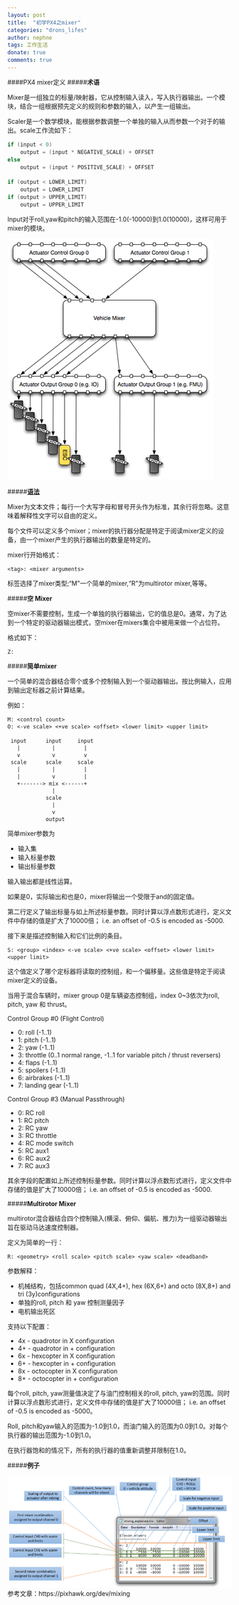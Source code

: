 ```yaml
---
layout: post
title:  "初学PX4之mixer"
categories: "drons_lifes"
author: nephne
tags: 工作生活
donate: true
comments: true
---
```

####PX4 mixer定义
#####**术语**

Mixer是一组独立的标量/映射器，它从控制输入读入，写入执行器输出。一个模块，结合一组根据预先定义的规则和参数的输入，以产生一组输出。    

Scaler是一个数学模块，能根据参数调整一个单独的输入从而参数一个对于的输出。scale工作流如下：

```c
if (input < 0)
    output = (input * NEGATIVE_SCALE) + OFFSET
else
    output = (input * POSITIVE_SCALE) + OFFSET

if (output < LOWER_LIMIT)
    output = LOWER_LIMIT
if (output > UPPER_LIMIT)
    output = UPPER_LIMIT
```

Input对于roll,yaw和pitch的输入范围在-1.0(-10000)到1.0(10000)，这样可用于mixer的模块。

<!--more-->
<img src="/images/mixer.png" style="max-width:100%;"/>

#####**[语法](https://github.com/PX4/Firmware/blob/master/ROMFS/px4fmu_common/mixers/README.md)**

Mixer为文本文件；每行一个大写字母和冒号开头作为标准，其余行将忽略。这意味着解释性文字可以自由的定义。    

每个文件可以定义多个mixer；mixer的执行器分配是特定于阅读mixer定义的设备，由一个mixer产生的执行器输出的数量是特定的。   

mixer行开始格式：

	<tag>: <mixer arguments>

标签选择了mixer类型;“M”一个简单的mixer,“R”为multirotor mixer,等等。

#####**空 Mixer**

空mixer不需要控制，生成一个单独的执行器输出，它的值总是0。通常，为了达到一个特定的驱动器输出模式，空mixer在mixers集合中被用来做一个占位符。

格式如下：

	Z:

#####**简单mixer**

一个简单的混合器结合零个或多个控制输入到一个驱动器输出。按比例输入，应用到输出定标器之前计算结果。   

<!--more-->
例如：

	M: <control count>
	O: <-ve scale> <+ve scale> <offset> <lower limit> <upper limit>

	 input      input     input
	   |          |         |
	   v          v         v
	 scale      scale     scale
	   |          |         |
	   |          v         |
	   +-------> mix <------+
	              |
	            scale
	              |
	              v
	            output

简单mixer参数为 

- 输入集
- 输入标量参数
- 输出标量参数   

输入输出都是线性运算。

如果是0，实际输出和也是0，mixer将输出一个受限于and的固定值。   

第二行定义了输出标量与如上所述标量参数。同时计算以浮点数形式进行，定义文件中存储的值是扩大了10000倍； i.e. an offset of -0.5 is encoded as -5000.   

接下来是描述控制输入和它们比例的条目。

	S: <group> <index> <-ve scale> <+ve scale> <offset> <lower limit> <upper limit>

这个值定义了哪个定标器将读取的控制组，和一个偏移量。这些值是特定于阅读mixer定义的设备。   

当用于混合车辆时，mixer group 0是车辆姿态控制组，index 0~3依次为roll, pitch, yaw 和 thrust。      

Control Group #0 (Flight Control)

- 0: roll (-1..1)
- 1: pitch (-1..1)
- 2: yaw (-1..1)
- 3: throttle (0..1 normal range, -1..1 for variable pitch / thrust reversers)
- 4: flaps (-1..1)
- 5: spoilers (-1..1)
- 6: airbrakes (-1..1)
- 7: landing gear (-1..1)

Control Group #3 (Manual Passthrough)

- 0: RC roll
- 1: RC pitch
- 2: RC yaw
- 3: RC throttle
- 4: RC mode switch
- 5: RC aux1
- 6: RC aux2
- 7: RC aux3

其余字段的配置如上所述控制标量参数。同时计算以浮点数形式进行，定义文件中存储的值是扩大了10000倍； i.e. an offset of -0.5 is encoded as -5000.      

#####**Multirotor Mixer**

multirotor混合器结合四个控制输入(横滚、俯仰、偏航、推力)为一组驱动器输出旨在驱动马达速度控制器。   

定义为简单的一行：

	R: <geometry> <roll scale> <pitch scale> <yaw scale> <deadband>

参数解释：

- 机械结构，包括common quad (4X,4+), hex (6X,6+) and octo (8X,8+) and tri (3y)configurations
- 单独的roll, pitch 和 yaw 控制测量因子
- 电机输出死区

支持以下配置：

- 4x - quadrotor in X configuration
- 4+ - quadrotor in + configuration
- 6x - hexcopter in X configuration
- 6+ - hexcopter in + configuration
- 8x - octocopter in X configuration
- 8+ - octocopter in + configuration

每个roll, pitch, yaw测量值决定了与油门控制相关的roll, pitch, yaw的范围。同时计算以浮点数形式进行，定义文件中存储的值是扩大了10000倍； i.e. an offset of -0.5 is encoded as -5000。    

Roll, pitch和yaw输入的范围为-1.0到1.0，而油门输入的范围为0.0到1.0。对每个执行器的输出范围为-1.0到1.0。   

在执行器饱和的情况下，所有的执行器的值重新调整并限制在1.0。

#####**例子**

<img src="/images/mixereg.png" style="max-width:100%;"/>

<br>
参考文章：https://pixhawk.org/dev/mixing